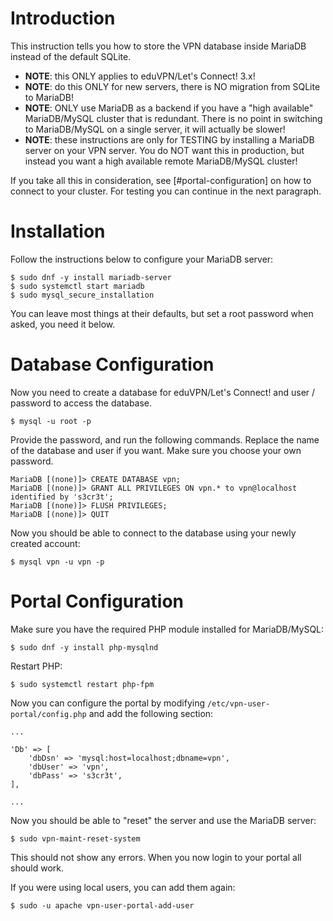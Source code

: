 # Introduction

This instruction tells you how to store the VPN database inside MariaDB instead
of the default SQLite.

* **NOTE**: this ONLY applies to eduVPN/Let's Connect! 3.x!
* **NOTE**: do this ONLY for new servers, there is NO migration from SQLite to
MariaDB!
* **NOTE**: ONLY use MariaDB as a backend if you have a "high available" 
MariaDB/MySQL cluster that is redundant. There is no point in switching to 
MariaDB/MySQL on a single server, it will actually be slower!
* **NOTE**: these instructions are only for TESTING by installing a MariaDB 
server on your VPN server. You do NOT want this in production, but instead you
want a high available remote MariaDB/MySQL cluster!

If you take all this in consideration, see [#portal-configuration] on how to
connect to your cluster. For testing you can continue in the next paragraph.

# Installation

Follow the instructions below to configure your MariaDB server:

```
$ sudo dnf -y install mariadb-server
$ sudo systemctl start mariadb
$ sudo mysql_secure_installation
```

You can leave most things at their defaults, but set a root password when 
asked, you need it below.

# Database Configuration

Now you need to create a database for eduVPN/Let's Connect! and user / password 
to access the database.

```
$ mysql -u root -p
```

Provide the password, and run the following commands. Replace the name of the
database and user if you want. Make sure you choose your own password.

```
MariaDB [(none)]> CREATE DATABASE vpn;
MariaDB [(none)]> GRANT ALL PRIVILEGES ON vpn.* to vpn@localhost identified by 's3cr3t';
MariaDB [(none)]> FLUSH PRIVILEGES;
MariaDB [(none)]> QUIT
```

Now you should be able to connect to the database using your newly created 
account:

```
$ mysql vpn -u vpn -p
```

# Portal Configuration

Make sure you have the required PHP module installed for MariaDB/MySQL:

```
$ sudo dnf -y install php-mysqlnd
```

Restart PHP:

```
$ sudo systemctl restart php-fpm
```

Now you can configure the portal by modifying 
`/etc/vpn-user-portal/config.php` and add the following section:

```
...

'Db' => [
	'dbDsn' => 'mysql:host=localhost;dbname=vpn',
	'dbUser' => 'vpn',
	'dbPass' => 's3cr3t',
],

...
```

Now you should be able to "reset" the server and use the MariaDB server:

```
$ sudo vpn-maint-reset-system
```

This should not show any errors. When you now login to your portal all should
work. 

If you were using local users, you can add them again:

```
$ sudo -u apache vpn-user-portal-add-user
```
